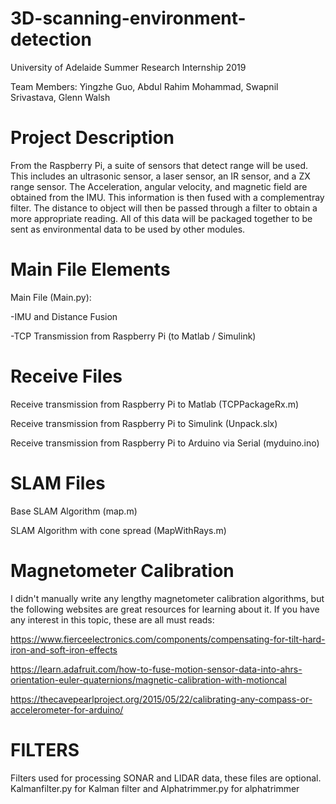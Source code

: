 # 3D-scanning-environment-detection
University of Adelaide Summer Research Internship 2019

Team Members: Yingzhe Guo, Abdul Rahim Mohammad, Swapnil Srivastava, Glenn Walsh

# Project Description
From the Raspberry Pi, a suite of sensors that detect range will be used. This
includes an ultrasonic sensor, a laser sensor, an IR sensor, and a ZX range sensor. The Acceleration, angular
velocity, and magnetic field are obtained from the IMU. This information is then fused with a complementray filter. The distance to object will then be passed through a filter to obtain a more appropriate reading. All of this data will be packaged together to be sent as environmental data to be used by other modules.

# Main File Elements
Main File (Main.py):

-IMU and Distance Fusion

-TCP Transmission from Raspberry Pi (to Matlab / Simulink)

# Receive Files

Receive transmission from Raspberry Pi to Matlab  (TCPPackageRx.m)

Receive transmission from Raspberry Pi to Simulink (Unpack.slx)

Receive transmission from Raspberry Pi to Arduino via Serial (myduino.ino)

# SLAM Files
Base SLAM Algorithm (map.m)

SLAM Algorithm with cone spread (MapWithRays.m)

# Magnetometer Calibration
I didn't manually write any lengthy magnetometer calibration algorithms, but the following websites are great resources for learning about it. If you have any interest in this topic, these are all must reads:

https://www.fierceelectronics.com/components/compensating-for-tilt-hard-iron-and-soft-iron-effects

https://learn.adafruit.com/how-to-fuse-motion-sensor-data-into-ahrs-orientation-euler-quaternions/magnetic-calibration-with-motioncal

https://thecavepearlproject.org/2015/05/22/calibrating-any-compass-or-accelerometer-for-arduino/

# FILTERS

Filters used for processing SONAR and LIDAR data, these files are optional. 
Kalmanfilter.py for Kalman filter and Alphatrimmer.py for alphatrimmer  
